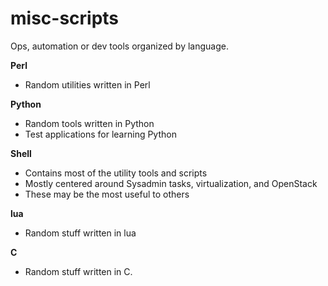 misc-scripts
============

Ops, automation or dev tools organized by language.

**Perl**
  - Random utilities written in Perl

**Python**
  - Random tools written in Python
  - Test applications for learning Python

**Shell**
  - Contains most of the utility tools and scripts
  - Mostly centered around Sysadmin tasks, virtualization, and OpenStack
  - These may be the most useful to others

**lua**
  - Random stuff written in lua

**C**
  - Random stuff written in C.
